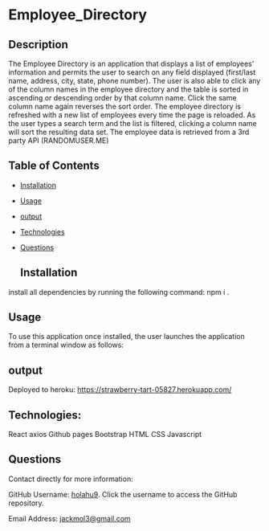 
  # Employee_Directory 


  ## Description 

The Employee Directory is an application that displays a list of employees' information and permits the user to search on any field displayed (first/last name, address, city, state, phone number). The user is also able to click any of the column names in the employee directory and the table is sorted in ascending or descending order by that column name. Click the same column name again reverses the sort order. The employee directory is refreshed with a new list of employees every time the page is reloaded. As the user types a search term and the list is filtered, clicking a column name will sort the resulting data set. The employee data is retrieved from a 3rd party API (RANDOMUSER.ME)  


  ## Table of Contents

* [Installation](#installation)
* [Usage](#usage)
* [output](#output)
* [Technologies](#Technologies)
* [Questions](#questions)


  ## Installation 

install all dependencies by running the following command: npm i . 


  ## Usage 

To use this application once installed, the user launches the application from a terminal window as follows: 



## output 

Deployed to heroku:   https://strawberry-tart-05827.herokuapp.com/


## Technologies:

React
axios
Github pages
Bootstrap
HTML
CSS
Javascript


  ## Questions 

Contact directly for more information:

GitHub Username: [holahu9](https://github.com/holahu9). Click the username to access the GitHub repository. 

Email Address: [jackmol3@gmail.com](mailto:jackmol3@gmail.com)
